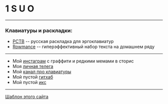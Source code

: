 # 1 S U O

***

### Клавиатуры и раскладки:
- [РСТВ](/md/rstv.md) -- русская раскладка для эргоклавиатур
- [Rowmance](/md/rowmance.md) -- гиперэффективный набор текста на домашнем ряду

---

- Мой [инстаграм](https://instagram.com/1suo) с граффити и редкими мемами в сторис
- Моя [личная телега](https://t.me/i1991)
- Мой [канал про клавиатуры](https://t.me/keysurfer)
- Мой пустой [гитхаб](https://github.com/1suo)
- Мой пустой [икс](https://x.com/_1suo)

***

[Шаблон этого сайта](https://github.com/1suo/simple-site)
